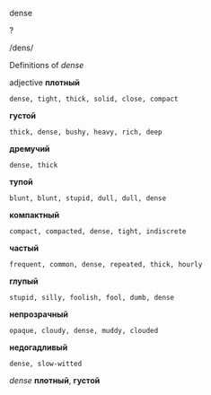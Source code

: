 dense

?

/dens/

Definitions of _dense_

adjective
**плотный**

    dense, tight, thick, solid, close, compact
**густой**

    thick, dense, bushy, heavy, rich, deep
**дремучий**

    dense, thick
**тупой**

    blunt, blunt, stupid, dull, dull, dense
**компактный**

    compact, compacted, dense, tight, indiscrete
**частый**

    frequent, common, dense, repeated, thick, hourly
**глупый**

    stupid, silly, foolish, fool, dumb, dense
**непрозрачный**

    opaque, cloudy, dense, muddy, clouded
**недогадливый**

    dense, slow-witted

_dense_
**плотный**, **густой**
